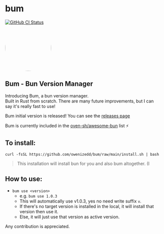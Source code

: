 # bum
<a href="https://github.com/owenizedd/bum/actions/workflows/rust.yml"><img alt="GitHub CI Status" src="https://img.shields.io/github/actions/workflow/status/owenizedd/bum/rust.yml?label=CI&logo=GitHub"></a> <br/>
<img src="https://github.com/owenizedd/bum/assets/26961166/b231b1ff-dcde-4cc1-a0de-fa0f4964e54e" height="auto" width="150" style="border-radius:50%">
<br/>     


## Bum - Bun Version Manager   

Introducing Bum, a bun version manager.  
Built in Rust from scratch.
There are many future improvements, but I can say it's really fast to use!

Bum initial version is released! You can see the [releases page](https://github.com/owenizedd/bum/releases)

Bum is currently included in the [oven-sh/awesome-bun](https://github.com/oven-sh/awesome-bun) list ⚡️

## To install:
`curl -fsSL https://github.com/owenizedd/bum/raw/main/install.sh | bash`
> This installation will install bun for you and also bum altogether. (I

## How to use:
- `bum use <version>`
   - e.g. `bum use 1.0.3`
   - This will automatically use v1.0.3, yes no need write suffix `v`.
   - If there's no target version is installed in the local, it will install that version then use it.
   - Else, it will just use that version as active version.

Any contribution is appreciated.
